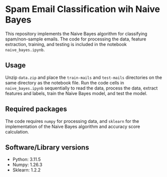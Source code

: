 # Spam Email Classification wih Naive Bayes

This repository implements the Naive Bayes algorithm for classifying spam/non-sample emails. The code for processing the data, feature extraction, training, and testing is included in the notebook `naive_bayes.ipynb`.

## Usage
Unzip `data.zip` and place the `train-mails` and `test-mails` directories on the same directory as the notebook file. Run the code cells in `naive_bayes.ipynb` sequentially to read the data, process the data, extract features and labels, train the Naive Bayes model, and test the model.

## Required packages
The code requires `numpy` for processing data, and `sklearn` for the implementation of the Naive Bayes algorithm and accuracy score calculation.

## Software/Library versions
- Python: 3.11.5
- Numpy: 1.26.3
- Sklearn: 1.2.2